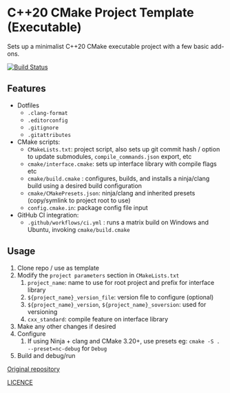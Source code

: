 # C++20 CMake Project Template (Executable)

Sets up a minimalist C++20 CMake executable project with a few basic add-ons.

<!-- Replace/remove this badge -->
[![Build Status](https://github.com/karnkaul/cpp-template/actions/workflows/ci.yml/badge.svg)](https://github.com/karnkaul/cpp-template/actions/workflows/ci.yml)

## Features

- Dotfiles
  - `.clang-format`
  - `.editorconfig`
  - `.gitignore`
  - `.gitattributes`
- CMake scripts:
  - `CMakeLists.txt`: project script, also sets up git commit hash / option to update submodules, `compile_commands.json` export, etc
  - `cmake/interface.cmake`: sets up interface library with compile flags etc
  - `cmake/build.cmake` : configures, builds, and installs a ninja/clang build using a desired build configuration
  - `cmake/CMakePresets.json`: ninja/clang and inherited presets (copy/symlink to project root to use)
  - `config.cmake.in`: package config file input
- GitHub CI integration:
  - `.github/workflows/ci.yml` : runs a matrix build on Windows and Ubuntu, invoking `cmake/build.cmake`

## Usage

1. Clone repo / use as template
1. Modify the `project parameters` section in `CMakeLists.txt`
   1. `project_name`: name to use for root project and prefix for interface library
   1. `${project_name}_version_file`: version file to configure (optional)
   1. `${project_name}_version`, `${project_name}_soversion`: used for versioning
   1. `cxx_standard`: compile feature on interface library
1. Make any other changes if desired
1. Configure
   1. If using Ninja + clang and CMake 3.20+, use presets eg: `cmake -S . --preset=nc-debug` for `Debug`
1. Build and debug/run

[Original repository](https://github.com/karnkaul/cpp-template)

[LICENCE](LICENSE)
